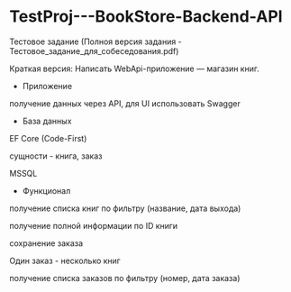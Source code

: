 # TestProj---BookStore-Backend-API
Тестовое задание (Полноя версия задания - Тестовое_задание_для_собеседования.pdf)

Краткая версия:
Написать WebApi-приложение — магазин книг.

- Приложение

получение данных через API, для UI использовать Swagger

- База данных

EF Core (Code-First)

cущности - книга, заказ

MSSQL

- Функционал

получение списка книг по фильтру (название, дата выхода)

получение полной информации по ID книги

сохранение заказа

Один заказ - несколько книг

получение списка заказов по фильтру (номер, дата заказа)
